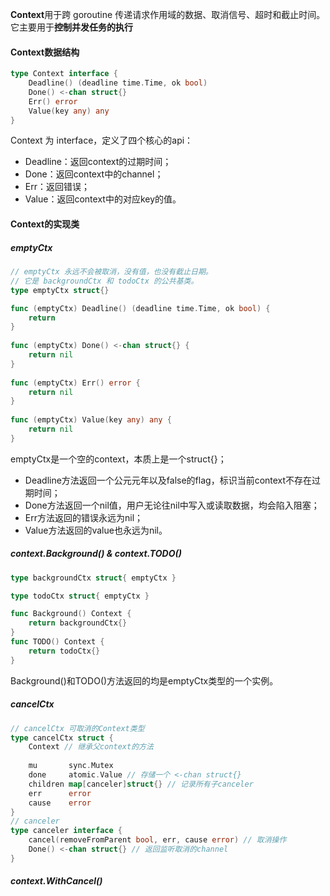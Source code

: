**Context**用于跨 goroutine 传递请求作用域的数据、取消信号、超时和截止时间。它主要用于**控制并发任务的执行**
#### Context数据结构
``` go
type Context interface {
	Deadline() (deadline time.Time, ok bool)
	Done() <-chan struct{}
	Err() error
	Value(key any) any
}
```
Context 为 interface，定义了四个核心的api：
- Deadline：返回context的过期时间；
- Done：返回context中的channel；
- Err：返回错误；
- Value：返回context中的对应key的值。
#### Context的实现类
##### emptyCtx
``` go
// emptyCtx 永远不会被取消，没有值，也没有截止日期。
// 它是 backgroundCtx 和 todoCtx 的公共基类。
type emptyCtx struct{}

func (emptyCtx) Deadline() (deadline time.Time, ok bool) {  
    return  
}  
  
func (emptyCtx) Done() <-chan struct{} {  
    return nil  
}  
  
func (emptyCtx) Err() error {  
    return nil  
}  
  
func (emptyCtx) Value(key any) any {  
    return nil  
}

```
emptyCtx是一个空的context，本质上是一个struct{}；
- Deadline方法返回一个公元元年以及false的flag，标识当前context不存在过期时间；
- Done方法返回一个nil值，用户无论往nil中写入或读取数据，均会陷入阻塞；
- Err方法返回的错误永远为nil；
- Value方法返回的value也永远为nil。
##### context.Background() & context.TODO()
``` go
type backgroundCtx struct{ emptyCtx }

type todoCtx struct{ emptyCtx }

func Background() Context {  
    return backgroundCtx{}  
}
func TODO() Context {  
    return todoCtx{}  
}
```
Background()和TODO()方法返回的均是emptyCtx类型的一个实例。

##### cancelCtx
``` go
// cancelCtx 可取消的Context类型
type cancelCtx struct {  
    Context // 继承父context的方法
  
    mu       sync.Mutex            
    done     atomic.Value // 存储一个 <-chan struct{}      
    children map[canceler]struct{} // 记录所有子canceler
    err      error
    cause    error
}
// canceler 
type canceler interface {  
    cancel(removeFromParent bool, err, cause error) // 取消操作
    Done() <-chan struct{} // 返回监听取消的channel
}
```

##### context.WithCancel()

